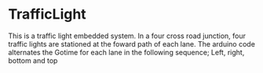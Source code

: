 # TrafficLight
This is a traffic light embedded system.
In a four cross road junction, four traffic lights are stationed at the foward path of each lane.
The arduino code alternates the Gotime for each lane in the following sequence; Left, right, bottom and top
